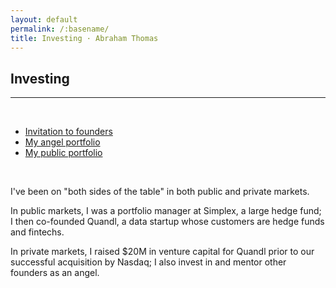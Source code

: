 ```yaml
---
layout: default
permalink: /:basename/
title: Investing · Abraham Thomas
---
```


## Investing

----

<br/>

* [Invitation to founders](/founders)
* [My angel portfolio](/angel)
* [My public portfolio](/public)

<br/>

I've been on "both sides of the table" in both public and private markets.

In public markets, I was a portfolio manager at Simplex, a large hedge fund; I then co-founded Quandl, a data startup whose customers are hedge funds and fintechs.

In private markets, I raised $20M in venture capital for Quandl prior to our successful acquisition by Nasdaq; I also invest in and mentor other founders as an angel.



<!--

* Investing in 2020
* The accidental trader
* Why I quit my hedge fund job
* The data revolution in finance

I like to think these experiences give me useful perspective on multiple intersecting worlds: capital markets, technology and entrepreneurship. 

-->


<br/>
<br/>
<br/>
